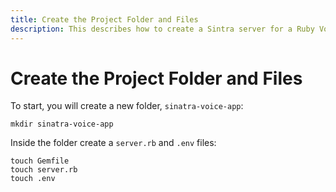 ```yaml
---
title: Create the Project Folder and Files
description: This describes how to create a Sintra server for a Ruby Voice Application.
---
```


# Create the Project Folder and Files

To start, you will create a new folder, `sinatra-voice-app`:

```shell
mkdir sinatra-voice-app
```

Inside the folder create a `server.rb` and `.env` files:

```shell
touch Gemfile
touch server.rb
touch .env
```
